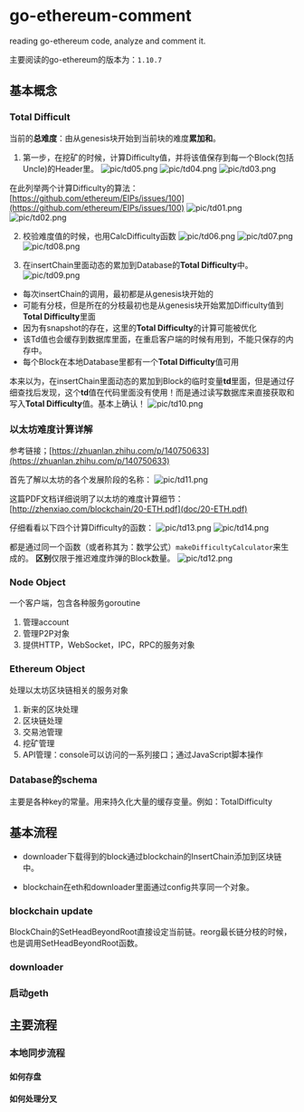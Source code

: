 # go-ethereum-comment
reading go-ethereum code, analyze and comment it.

主要阅读的go-ethereum的版本为：`1.10.7`

## 基本概念
### Total Difficult
当前的**总难度**：由从genesis块开始到当前块的难度**累加和**。

1. 第一步，在挖矿的时候，计算Difficulty值，并将该值保存到每一个Block(包括Uncle)的Header里。
![pic/td05.png](pic/td05.png)
![pic/td04.png](pic/td04.png)
![pic/td03.png](pic/td03.png)

在此列举两个计算Difficulty的算法：
[https://github.com/ethereum/EIPs/issues/100](https://github.com/ethereum/EIPs/issues/100)
![pic/td01.png](pic/td01.png)
![pic/td02.png](pic/td02.png)

2. 校验难度值的时候，也用CalcDifficulty函数
![pic/td06.png](pic/td06.png)
![pic/td07.png](pic/td07.png)
![pic/td08.png](pic/td08.png)

3. 在insertChain里面动态的累加到Database的**Total Difficulty**中。
![pic/td09.png](pic/td09.png)

* 每次insertChain的调用，最初都是从genesis块开始的
* 可能有分枝，但是所在的分枝最初也是从genesis块开始累加Difficulty值到**Total Difficulty**里面
* 因为有snapshot的存在，这里的**Total Difficulty**的计算可能被优化
* 该Td值也会缓存到数据库里面，在重启客户端的时候有用到，不能只保存的内存中。
* 每个Block在本地Database里都有一个**Total Difficulty**值可用

本来以为，在insertChain里面动态的累加到Block的临时变量**td**里面，但是通过仔细查找后发现，这个**td**值在代码里面没有使用！而是通过读写数据库来直接获取和写入**Total Difficulty**值。基本上确认！
![pic/td10.png](pic/td10.png)

### 以太坊难度计算详解
参考链接；[https://zhuanlan.zhihu.com/p/140750633](https://zhuanlan.zhihu.com/p/140750633)

首先了解以太坊的各个发展阶段的名称：
![pic/td11.png](pic/td11.png)

这篇PDF文档详细说明了以太坊的难度计算细节：
[http://zhenxiao.com/blockchain/20-ETH.pdf](doc/20-ETH.pdf)

仔细看看以下四个计算Difficulty的函数：
![pic/td13.png](pic/td13.png)
![pic/td14.png](pic/td14.png)

都是通过同一个函数（或者称其为：数学公式）`makeDifficultyCalculator`来生成的。
**区别**仅限于推迟难度炸弹的Block数量。
![pic/td12.png](pic/td12.png)


### Node Object
一个客户端，包含各种服务goroutine

1. 管理account
2. 管理P2P对象
3. 提供HTTP，WebSocket，IPC，RPC的服务对象


### Ethereum Object
处理以太坊区块链相关的服务对象

1. 新来的区块处理
2. 区块链处理
3. 交易池管理
4. 挖矿管理
5. API管理：console可以访问的一系列接口；通过JavaScript脚本操作

### Database的schema

主要是各种key的常量。用来持久化大量的缓存变量。例如：TotalDifficulty


## 基本流程

* downloader下载得到的block通过blockchain的InsertChain添加到区块链中。

* blockchain在eth和downloader里面通过config共享同一个对象。

### blockchain update

BlockChain的SetHeadBeyondRoot直接设定当前链。reorg最长链分枝的时候，也是调用SetHeadBeyondRoot函数。

### downloader
### 启动geth

## 主要流程

### 本地同步流程
#### 如何存盘
#### 如何处理分叉

